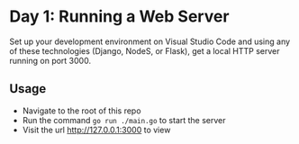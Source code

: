 # Day 1: Running a Web Server

Set up your development environment on Visual Studio Code and using any of these
technologies (Django, NodeS, or Flask), get a local HTTP server running on port 3000.

## Usage
- Navigate to the root of this repo
- Run the command ```go run ./main.go``` to start the server
- Visit the url http://127.0.0.1:3000 to view